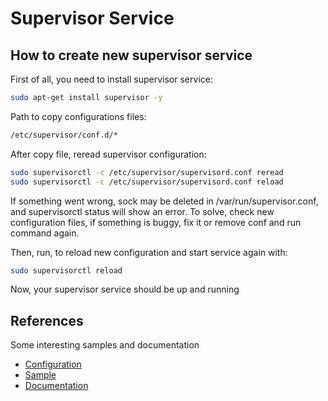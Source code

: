 # Supervisor Service

## How to create new supervisor service

First of all, you need to install supervisor service:

```bash
sudo apt-get install supervisor -y
```

Path to copy configurations files:

```bash
/etc/supervisor/conf.d/*
```

After copy file, reread supervisor configuration:

```bash
sudo supervisorctl -c /etc/supervisor/supervisord.conf reread
sudo supervisorctl -c /etc/supervisor/supervisord.conf reload
```

If something went wrong, sock may be deleted in /var/run/supervisor.conf, and
supervisorctl status will show an error. To solve, check new configuration
files, if something is buggy, fix it or remove conf and run command again.

Then, run, to reload new configuration and start service again with:

```bash
sudo supervisorctl reload
```

Now, your supervisor service should be up and running

## References

Some interesting samples and documentation

- [Configuration](http://supervisord.org/configuration.html)
- [Sample](https://gist.github.com/didip/802561)
- [Documentation](https://gist.github.com/tsabat/1528270)
